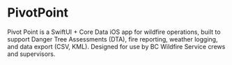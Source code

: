 # PivotPoint
Pivot Point is a SwiftUI + Core Data iOS app for wildfire operations, built to support Danger Tree Assessments (DTA), fire reporting, weather logging, and data export (CSV, KML). Designed for use by BC Wildfire Service crews and supervisors.
